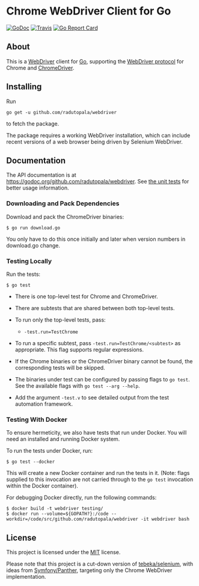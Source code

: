 # Chrome WebDriver Client for Go

[![GoDoc](https://godoc.org/github.com/radutopala/webdriver?status.svg)](https://godoc.org/github.com/radutopala/webdriver)
[![Travis](https://travis-ci.org/radutopala/webdriver.svg?branch=master)](https://travis-ci.org/radutopala/webdriver)
[![Go Report Card](https://goreportcard.com/badge/github.com/radutopala/webdriver)](https://goreportcard.com/report/github.com/radutopala/webdriver)

## About

This is a [WebDriver] client for [Go][go], supporting the [WebDriver
protocol][webdriver] for Chrome and [ChromeDriver][chromedriver]. 

[webdriver]: https://www.w3.org/TR/webdriver/
[go]: http://golang.org/
[chromedriver]: https://sites.google.com/a/chromium.org/chromedriver/

## Installing

Run

    go get -u github.com/radutopala/webdriver

to fetch the package.

The package requires a working WebDriver installation, which can include recent versions of a web browser being driven by Selenium WebDriver.

## Documentation

The API documentation is at https://godoc.org/github.com/radutopala/webdriver. See [the unit
tests](https://github.com/radutopala/webdriver/blob/master/remote_test.go) for better usage information.

### Downloading and Pack Dependencies

Download and pack the ChromeDriver binaries:

    $ go run download.go

You only have to do this once initially and later when version numbers in download.go change.

### Testing Locally

Run the tests:

    $ go test 

* There is one top-level test for Chrome and ChromeDriver.
    
* There are subtests that are shared between both top-level tests.

* To run only the top-level tests, pass:

    * `-test.run=TestChrome`

* To run a specific subtest, pass `-test.run=TestChrome/<subtest>` as
  appropriate. This flag supports regular expressions.

* If the Chrome binaries or the ChromeDriver binary cannot be found, the corresponding tests will be
  skipped.

* The binaries under test can be configured by passing flags to `go
  test`. See the available flags with `go test --arg --help`.

* Add the argument `-test.v` to see detailed output from the test automation framework.

### Testing With Docker

To ensure hermeticity, we also have tests that run under Docker. You will need an installed and running Docker system.

To run the tests under Docker, run:

    $ go test --docker

This will create a new Docker container and run the tests in it. (Note: flags supplied to this invocation are not carried through to the `go test` invocation within the Docker container).

For debugging Docker directly, run the following commands:

    $ docker build -t webdriver testing/
    $ docker run --volume=${GOPATH?}:/code --workdir=/code/src/github.com/radutopala/webdriver -it webdriver bash

## License

This project is licensed under the [MIT][mit] license.

[mit]: https://raw.githubusercontent.com/radutopala/webdriver/master/LICENSE

Please note that this project is a cut-down version of [tebeka/selenium](https://github.com/tebeka/selenium), with ideas from [Symfony/Panther](https://github.com/symfony/panther), targeting only the Chrome WebDriver implementation.
